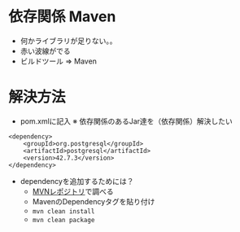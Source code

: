 
# 依存関係 Maven

- 何かライブラリが足りない。。
- 赤い波線がでる
- ビルドツール ⇒ Maven

# 解決方法

- pom.xmlに記入
※ 依存関係のあるJar達を（依存関係）解決したい

```
<dependency>
    <groupId>org.postgresql</groupId>
    <artifactId>postgresql</artifactId>
    <version>42.7.3</version>
</dependency>
```

- dependencyを追加するためには？
    - [MVNレポジトリ](https://mvnrepository.com/)で調べる
    - MavenのDependencyタグを貼り付け
    - `mvn clean install `
    - `mvn clean package`